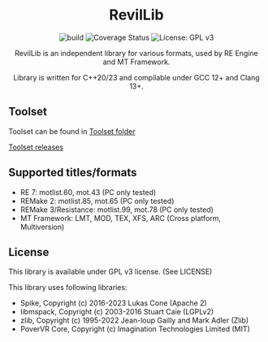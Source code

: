 <h1 align="center">RevilLib</h1>

<p align="center">
    <a href="https://github.com/PredatorCZ/RevilLib/actions/workflows/cmake.yml"></a>
    <img src="https://github.com/PredatorCZ/RevilLib/actions/workflows/cmake.yml/badge.svg" alt="build">
    <a href="https://coveralls.io/github/PredatorCZ/RevilLib?branch=master"></a>
    <img src="https://coveralls.io/repos/github/PredatorCZ/RevilLib/badge.svg?branch=master" alt="Coverage Status">
    <a href="https://www.gnu.org/licenses/gpl-3.0"></a>
    <img src="https://img.shields.io/badge/License-GPLv3-blue.svg" alt="License: GPL v3">
</p>

<p align="center">
RevilLib is an independent library for various formats, used by RE Engine and MT Framework.
</p>

<p align="center">
Library is written for C++20/23 and compilable under GCC 12+ and Clang 13+.
</p>

<h2>Toolset</h2>

<p>
    Toolset can be found in
    <a href="https://github.com/PredatorCZ/RevilLib/tree/master/toolse">
        Toolset folder
    </a>
</p>

<a href="https://github.com/PredatorCZ/RevilLib/releases">
Toolset releases
</a>

<h2>Supported titles/formats</h2>

<ul>
    <li>RE 7: motlist.60, mot.43 (PC only tested)</li>
    <li>REMake 2: motlist.85, mot.65 (PC only tested)</li>
    <li>REMake 3/Resistance: motlist.99, mot.78 (PC only tested)</li>
    <li>MT Framework: LMT, MOD, TEX, XFS, ARC (Cross platform, Multiversion)</li>
</ul>


<h2>License</h2>
<p>
This library is available under GPL v3 license. (See LICENSE)
</p>
<p>
This library uses following libraries:
</p>

<ul>
    <li>Spike, Copyright (c) 2016-2023 Lukas Cone (Apache 2)</li>
    <li>libmspack, Copyright (c) 2003-2016 Stuart Caie (LGPLv2)</li>
    <li>zlib, Copyright (c) 1995-2022 Jean-loup Gailly and Mark Adler (Zlib)</li>
    <li>PoverVR Core, Copyright (c) Imagination Technologies Limited (MIT)</li>
</ul>
